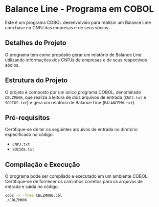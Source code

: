 # Balance Line - Programa em COBOL

Este é um programa COBOL desenvolvido para realizar um Balance Line com base no CNPJ das empresas e de seus sócios.

## Detalhes do Projeto

O programa tem como propósito gerar um relatório de Balance Line utilizando informações dos CNPJs de empresas e de seus respectivos sócios.

## Estrutura do Projeto

O projeto é composto por um único programa COBOL, denominado `CBLZMW06`, que realiza a leitura de dois arquivos de entrada (`CNPJ.txt` e `SOCIOS.txt`) e gera um relatório de Balance Line (`BALANCEMW.txt`).

## Pré-requisitos

Certifique-se de ter os seguintes arquivos de entrada no diretório especificado no código:
- `CNPJ.txt`
- `SOCIOS.txt`

## Compilação e Execução

O programa pode ser compilado e executado em um ambiente COBOL. Certifique-se de fornecer os caminhos corretos para os arquivos de entrada e saída no código.

```bash
cobc -x -free CBLZMW06.cbl
./CBLZMW06
